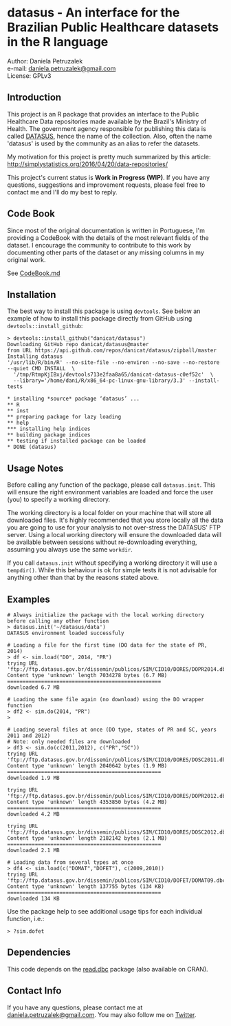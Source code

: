 # datasus - An interface for the Brazilian Public Healthcare datasets in the R language

Author: Daniela Petruzalek  
e-mail: daniela.petruzalek@gmail.com  
License: GPLv3

## Introduction

This project is an R package that provides an interface to the Public Healthcare Data repositories made available by the Brazil's Ministry of Health. The government agency responsible for publishing this data is called [DATASUS](http://datasus.saude.gov.br/), hence the name of the collection. Also, often the name 'datasus' is used by the community as an alias to refer the datasets.

My motivation for this project is pretty much summarized by this article: http://simplystatistics.org/2016/04/20/data-repositories/

This project's current status is **Work in Progress (WIP)**. If you have any questions, suggestions and improvement requests, please feel free to contact me and I'll do my best to reply.

## Code Book

Since most of the original documentation is written in Portuguese, I'm providing a CodeBook with the details of the most relevant fields of the dataset. I encourage the community to contribute to this work by documenting other parts of the dataset or any missing columns in my original work.

See [CodeBook.md](/inst/CodeBook.md)

## Installation

The best way to install this package is using `devtools`. See below an example of how to install this package directly from GitHub using `devtools::install_github`:

    > devtools::install_github("danicat/datasus")
    Downloading GitHub repo danicat/datasus@master
    from URL https://api.github.com/repos/danicat/datasus/zipball/master
    Installing datasus
    '/usr/lib/R/bin/R' --no-site-file --no-environ --no-save --no-restore --quiet CMD INSTALL  \
      '/tmp/RtmpKjIBxj/devtools713e2faa8a65/danicat-datasus-c0ef52c'  \
      --library='/home/dani/R/x86_64-pc-linux-gnu-library/3.3' --install-tests 
    
    * installing *source* package ‘datasus’ ...
    ** R
    ** inst
    ** preparing package for lazy loading
    ** help
    *** installing help indices
    ** building package indices
    ** testing if installed package can be loaded
    * DONE (datasus)

## Usage Notes

Before calling any function of the package, please call `datasus.init`. This will ensure the right environment variables are loaded and force the user (you) to specify a working directory.

The working directory is a local folder on your machine that will store all downloaded files. It's highly recommended that you store locally all the data you are going to use for your analysis to not over-stress the DATASUS' FTP server. Using a local working directory will ensure the downloaded data will be available between sessions without re-downloading everything, assuming you always use the same `workdir`.

If you call `datasus.init` without specifying a working directory it will use a `tempdir()`. While this behaviour is ok for simple tests it is not advisable for anything other than that by the reasons stated above.

## Examples


    # Always initialize the package with the local working directory before calling any other function
    > datasus.init('~/datasus/data')
    DATASUS environment loaded successfuly
    
    # Loading a file for the first time (DO data for the state of PR, 2014)
    > df <- sim.load("DO", 2014, "PR")
    trying URL 'ftp://ftp.datasus.gov.br/dissemin/publicos/SIM/CID10/DORES/DOPR2014.dbc'
    Content type 'unknown' length 7034278 bytes (6.7 MB)
    ==================================================
    downloaded 6.7 MB
    
    # Loading the same file again (no download) using the DO wrapper function
    > df2 <- sim.do(2014, "PR")
    > 
    
    # Loading several files at once (DO type, states of PR and SC, years 2011 and 2012)
    # Note: only needed files are downloaded
    > df3 <- sim.do(c(2011,2012), c("PR","SC"))
    trying URL 'ftp://ftp.datasus.gov.br/dissemin/publicos/SIM/CID10/DORES/DOSC2011.dbc'
    Content type 'unknown' length 2040642 bytes (1.9 MB)
    ==================================================
    downloaded 1.9 MB
    
    trying URL 'ftp://ftp.datasus.gov.br/dissemin/publicos/SIM/CID10/DORES/DOPR2012.dbc'
    Content type 'unknown' length 4353850 bytes (4.2 MB)
    ==================================================
    downloaded 4.2 MB
    
    trying URL 'ftp://ftp.datasus.gov.br/dissemin/publicos/SIM/CID10/DORES/DOSC2012.dbc'
    Content type 'unknown' length 2182142 bytes (2.1 MB)
    ==================================================
    downloaded 2.1 MB
    
    # Loading data from several types at once
    > df4 <- sim.load(c("DOMAT","DOFET"), c(2009,2010))
    trying URL 'ftp://ftp.datasus.gov.br/dissemin/publicos/SIM/CID10/DOFET/DOMAT09.dbc'
    Content type 'unknown' length 137755 bytes (134 KB)
    ==================================================
    downloaded 134 KB
    
Use the package help to see additional usage tips for each individual function, i.e.:

    > ?sim.dofet

## Dependencies

This code depends on the [read.dbc](https://github.com/danicat) package (also available on CRAN).

## Contact Info

If you have any questions, please contact me at daniela.petruzalek@gmail.com. You may also follow me on [Twitter](https://twitter.com/danicat83).

